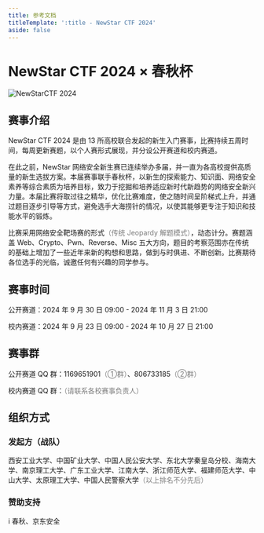 ```yaml
---
title: 参考文档
titleTemplate: ':title - NewStar CTF 2024'
aside: false
---
```


# NewStar CTF 2024 × 春秋杯

![NewStarCTF 2024](/assets/images/banner-2024.png)

## 赛事介绍

NewStar CTF 2024 是由 13 所高校联合发起的新生入门赛事，比赛持续五周时间，每周更新赛题，以个人赛形式展现，并分设公开赛道和校内赛道。

在此之前，NewStar 网络安全新生赛已连续举办多届，并一直为各高校提供高质量的新生选拔方案。本届赛事联手春秋杯，以新生的探索能力、知识面、网络安全素养等综合素质为培养目标，致力于挖掘和培养适应新时代新趋势的网络安全新兴力量。本届比赛将取过往之精华，优化比赛难度，使之随时间呈阶梯式上升，并通过题目逐步引导等方式，避免选手大海捞针的情况，以使其能够更专注于知识和技能水平的锻炼。

比赛采用网络安全靶场赛的形式<span style="color: #7c7c7c">（传统 Jeopardy 解题模式）</span>，动态计分。赛题涵盖 Web、Crypto、Pwn、Reverse、Misc 五大方向，题目的考察范围亦在传统的基础上增加了一些近年来新的构想和思路，做到与时俱进、不断创新。比赛期待各位选手的光临，诚邀任何有兴趣的同学参与。

## 赛事时间

公开赛道：2024 年 9 月 30 日 09:00 - 2024 年 11 月 3 日 21:00

校内赛道：2024 年 9 月 23 日 09:00 - 2024 年 10 月 27 日 21:00

## 赛事群

公开赛道 QQ 群：1169651901<span style="color: #7c7c7c">（①群）</span>、806733185<span style="color: #7c7c7c">（②群）</span>

校内赛道 QQ 群：<span style="color: #7c7c7c">（请联系各校赛事负责人）</span>

## 组织方式

### 发起方（战队）

西安工业大学、中国矿业大学、中国人民公安大学、东北大学秦皇岛分校、海南大学、南京理工大学、广东工业大学、江南大学、浙江师范大学、福建师范大学、中山大学、太原理工大学、中国人民警察大学<span style="color: #7c7c7c">（以上排名不分先后）</span>

### 赞助支持

i 春秋、京东安全
